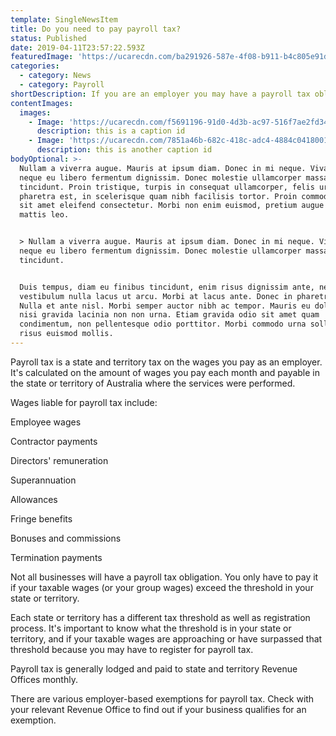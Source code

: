 ```yaml
---
template: SingleNewsItem
title: Do you need to pay payroll tax?
status: Published
date: 2019-04-11T23:57:22.593Z
featuredImage: 'https://ucarecdn.com/ba291926-587e-4f08-b911-b4c805e91d45/'
categories:
  - category: News
  - category: Payroll
shortDescription: If you are an employer you may have a payroll tax obligation.
contentImages:
  images:
    - Image: 'https://ucarecdn.com/f5691196-91d0-4d3b-ac97-516f7ae2fd34/'
      description: this is a caption id
    - Image: 'https://ucarecdn.com/7851a46b-682c-418c-adc4-4884c0418001/'
      description: this is another caption id
bodyOptional: >-
  Nullam a viverra augue. Mauris at ipsum diam. Donec in mi neque. Vivamus ut
  neque eu libero fermentum dignissim. Donec molestie ullamcorper massa ac
  tincidunt. Proin tristique, turpis in consequat ullamcorper, felis urna
  pharetra est, in scelerisque quam nibh facilisis tortor. Proin commodo urna
  sit amet eleifend consectetur. Morbi non enim euismod, pretium augue vitae,
  mattis leo.


  > Nullam a viverra augue. Mauris at ipsum diam. Donec in mi neque. Vivamus ut
  neque eu libero fermentum dignissim. Donec molestie ullamcorper massa ac
  tincidunt.


  Duis tempus, diam eu finibus tincidunt, enim risus dignissim ante, nec
  vestibulum nulla lacus ut arcu. Morbi at lacus ante. Donec in pharetra dolor.
  Nulla et ante nisl. Morbi semper auctor nibh ac tempor. Mauris eu dolor ac
  nisi gravida lacinia non non urna. Etiam gravida odio sit amet quam
  condimentum, non pellentesque odio porttitor. Morbi commodo urna sollicitudin
  risus euismod mollis.
---
```

Payroll tax is a state and territory tax on the wages you pay as an employer. It's calculated on the amount of wages you pay each month and payable in the state or territory of Australia where the services were performed.

Wages liable for payroll tax include:

Employee wages

Contractor payments

Directors' remuneration

Superannuation

Allowances

Fringe benefits

Bonuses and commissions

Termination payments

Not all businesses will have a payroll tax obligation. You only have to pay it if your taxable wages (or your group wages) exceed the threshold in your state or territory.

Each state or territory has a different tax threshold as well as registration process. It's important to know what the threshold is in your state or territory, and if your taxable wages are approaching or have surpassed that threshold because you may have to register for payroll tax. 

Payroll tax is generally lodged and paid to state and territory Revenue Offices monthly.

There are various employer-based exemptions for payroll tax. Check with your relevant Revenue Office to find out if your business qualifies for an exemption.
